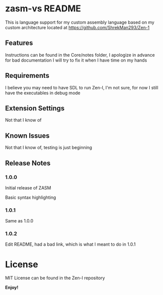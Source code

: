 # zasm-vs README

This is language support for my custom assembly language based on my custom architecture located at
https://github.com/ShrekMan293/Zen-1

## Features

Instructions can be found in the Core/notes folder, I apologize in advance for bad documentation
I will try to fix it when I have time on my hands

## Requirements

I believe you may need to have SDL to run Zen-I, I'm not sure, for now I still have the executables in debug mode

## Extension Settings

Not that I know of

## Known Issues

Not that I know of, testing is just beginning

## Release Notes

### 1.0.0

Initial release of ZASM

Basic syntax highlighting

### 1.0.1
Same as 1.0.0

### 1.0.2

Edit README, had a bad link, which is what I meant to do in 1.0.1

# License
MIT License can be found in the Zen-I repository

**Enjoy!**
